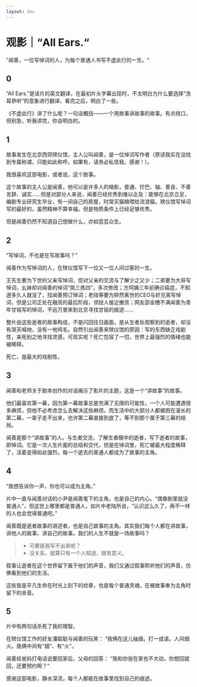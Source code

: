 ```yaml
---
layout: doc
---
```


# 观影｜“All Ears.“

”闻善，一位写悼词的人，为每个普通人书写不虚此行的一生。“

## 0
“All Ears.”是该片的英文翻译，在最初片头字幕出现时，不太明白为什么要选择“洗耳恭听”的意象进行翻译，看完之后，明白了一些。

《不虚此行》讲了什么呢？一句话概括——一个用故事讲故事的故事。有点绕口，但别急，听我讲完，你会明白的。

## 1
故事发生在北京西郊殡仪馆，主人公叫闻善，是一位悼词写作者（原谅我实在没找到专属称谓，只能如此称呼。如果有，请务必私信我，感谢！）。

我很喜欢这部电影，或者说，这个故事。

这个故事的主人公是闻善，他可以是许多人的缩影，普通、拧巴、轴、善良、不善言辞、诚实......但是对部分人来说，闻善已经优秀到难以企及：能够在北京立足，编剧专业研究生毕业，有一间自己的房屋，时常买猫粮喂给流浪猫，殡仪馆写悼词写的最好的，虽然精神不算幸福，但是物质条件上已经足够优秀。

但是闻善仍然不知道自己想做什么，亦如芸芸众生。

## 2
“写悼词，不也是在写故事吗？”

闻善作为写悼词的人，在殡仪馆写下一位又一位人间过客的一生。

王先生要为下世的父亲写悼词，但对父亲的交流与了解少之又少；二弟要为大哥写悼词，幺妹却对闻善的悼词“挑三拣四”，多次修改；方阿姨三年前确诊癌症，不知道多久人就没了，找闻善预订悼词；老陆等要为猝然离世的CEO与好兄弟写悼词，但是公司正处在融资的最后阶段，领投人接近撤资；网友邵金穗不满闻善为青年甘铭写的悼词，不远万里来到北京寻找甘铭的痕迹......

整片由这些逝者的故事构成，不是闪回往日画面，是从生者处观察到的逝者，却没有哭天喊地，没有一地鸡毛。自然引出闻善来殡仪馆的原因：写的东西缺乏戏剧性，来死别之地寻找灵感。可现实呢？死亡包容了一切，世界上最强烈的情绪也能被稀释。

死亡，是最大的戏剧性。

## 3
闻善和老师关于剧本创作的对话揭示了影片的主题，这是一个“讲故事”的故事。

他们最喜欢第一幕，因为第一幕故事总是充满了无限的可能性，一个人可能遭遇很多麻烦，但他不必考虑怎么去解决这些麻烦。而生活中的大部分人都被困在漫长的第二幕，一辈子走不出来，也许第二幕直接到底了，等不到那个属于第三幕的结局。

闻善是那个“讲故事”的人。与生者交流，了解生者眼中的逝者，写下逝者的故事，即悼词。它是一次人生片面的总结和交代，但是在悼词里，死亡被最大程度稀释了，活着变得如此强烈，每一个逝去的普通人都成为了故事的主角。

## 4
“我想告诉你一声，你也可以成为主角。”

片中一直与闻善对话的小尹是闻善笔下的主角，也是自己的内心。“偶像剧里就没普通人”，但这世上哪里都是普通人，如片中老陆所说，“认识这么久了，再不一样的人也会觉得普通吧。”

闻善既是逝者故事的讲述者，也是自己故事的主角。其实我们每个人都在讲故事，讲他人的故事，讲自己的故事。我们的人生不就是一场故事吗？

>- 可要是我写不出来呢？ 
>- 没关系，就算只有一个人知道，就有意义。

叙事让逝者在这个世界留下属于他们的声音，我们又通过叙事聆听他们的声音，仿佛看到他们的生活。

这些皆是平凡生命在时光上刻下的纹章，也是每个普通灵魂，在被故事奉为主角时留下的余音。

## 5
片中有两句话杀死了我的理智。

在殡仪馆工作的好友潘聪聪与闻善的玩笑：
“我俩在这儿抽烟，打一成语。人间烟火。我俩中间有“烟”、有“火”。

闻善给爸妈打电话说要回家后，父母的回答：
“我和你爸在家也不大动，你想回就回，还要预约啊？”

感谢这部电影，静水深流，每个人都能在故事里找到自己的痕迹。

